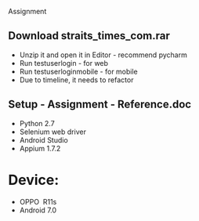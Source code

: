 
Assignment
## Download straits_times_com.rar
- Unzip it and open it in Editor - recommend pycharm
- Run testuserlogin - for web
- Run testuserloginmobile - for mobile
- Due to timeline, it needs to refactor

## Setup - Assignment - Reference.doc
- Python 2.7
- Selenium web driver
- Android Studio
- Appium 1.7.2
# Device: 
- OPPO  R11s 
- Android 7.0


